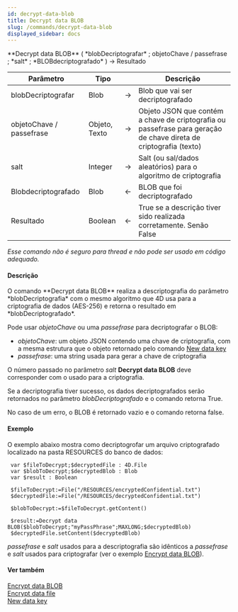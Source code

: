 ```yaml
---
id: decrypt-data-blob
title: Decrypt data BLOB
slug: /commands/decrypt-data-blob
displayed_sidebar: docs
---
```


<!--REF #_command_.Decrypt data BLOB.Syntax-->**Decrypt data BLOB** ( *blobDecriptografar* ; objetoChave / passefrase ; *salt* ; *BLOBdecriptografado* ) -> Resultado<!-- END REF-->
<!--REF #_command_.Decrypt data BLOB.Params-->
| Parâmetro | Tipo |  | Descrição |
| --- | --- | --- | --- |
| blobDecriptografar | Blob | &#8594;  | Blob que vai ser decriptografado |
| objetoChave / passefrase | Objeto, Texto | &#8594;  | Objeto JSON que contém a chave de criptografia ou passefrase para geração de chave direta de criptografia (texto) |
| salt | Integer | &#8594;  | Salt (ou sal/dados aleatórios) para o algoritmo de criptografia |
| Blobdecriptografado | Blob | &#8592; | BLOB que foi decriptografado |
| Resultado | Boolean | &#8592; | True se a descrição tiver sido realizada corretamente. Senão False |

<!-- END REF-->

*Esse comando não é seguro para thread e não pode ser usado em código adequado.*


#### Descrição 

<!--REF #_command_.Decrypt data BLOB.Summary-->O comando **Decrypt data BLOB** realiza a descriptografia do parâmetro *blobDecriptografia* com o mesmo algoritmo que 4D usa para a criptografia de dados (AES-256) e retorna o resultado em *blobDecriptografado*.<!-- END REF-->

Pode usar *objetoChave* ou uma *passefrase* para decriptografar o BLOB: 

* *objetoChave*: um objeto JSON contendo uma chave de criptografia, com a mesma estrutura que o objeto retornado pelo comando [New data key](new-data-key.md)
* *passefrase*: uma string usada para gerar a chave de criptografia

O número passado no parâmetro *salt* **Decrypt data BLOB** deve corresponder com o usado para a criptografia.

Se a decriptografia tiver sucesso, os dados decriptografados serão retornados no parâmetro *blobDecriptografado* e o comando retorna True.

No caso de um erro, o BLOB é retornado vazio e o comando retorna false.

#### Exemplo 

O exemplo abaixo mostra como decriptogrofar um arquivo criptografado localizado na pasta RESOURCES do banco de dados:

  
```4d
 var $fileToDecrypt;$decryptedFile : 4D.File
 var $blobToDecrypt;$decryptedBlob : Blob
 var $result : Boolean
 
 $fileToDecrypt:=File("/RESOURCES/encryptedConfidential.txt")
 $decryptedFile:=File("/RESOURCES/decryptedConfidential.txt")
 
 $blobToDecrypt:=$fileToDecrypt.getContent()
 
 $result:=Decrypt data BLOB($blobToDecrypt;"myPassPhrase";MAXLONG;$decryptedBlob)
 $decryptedFile.setContent($decryptedBlob)
```

*passefrase* e *salt* usados para a descriptografia são idênticos a *passefrase* e *salt* usados para criptografar (ver o exemplo [Encrypt data BLOB](encrypt-data-blob.md)).

#### Ver também 

  
[Encrypt data BLOB](encrypt-data-blob.md)  
[Encrypt data file](encrypt-data-file.md)  
[New data key](new-data-key.md)  